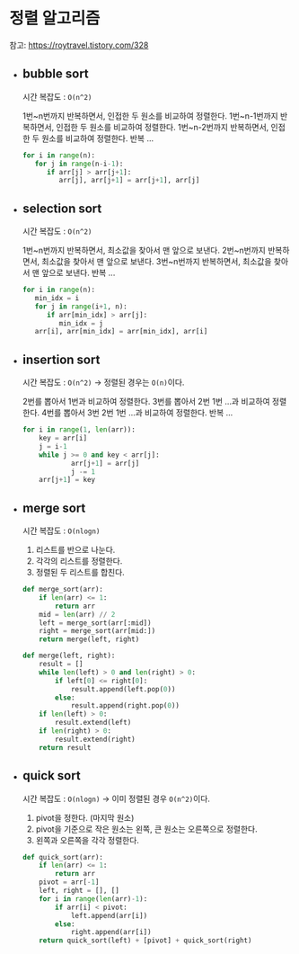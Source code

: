 # 정렬 알고리즘

참고: https://roytravel.tistory.com/328

- ## bubble sort

  시간 복잡도 : `O(n^2)`

  1번~n번까지 반복하면서, 인접한 두 원소를 비교하여 정렬한다.
  1번~n-1번까지 반복하면서, 인접한 두 원소를 비교하여 정렬한다.
  1번~n-2번까지 반복하면서, 인접한 두 원소를 비교하여 정렬한다.
  반복 ...

  ```py
  for i in range(n):
     for j in range(n-i-1):
        if arr[j] > arr[j+1]:
           arr[j], arr[j+1] = arr[j+1], arr[j]
  ```

- ## selection sort

  시간 복잡도 : `O(n^2)`

  1번~n번까지 반복하면서, 최소값을 찾아서 맨 앞으로 보낸다.
  2번~n번까지 반복하면서, 최소값을 찾아서 맨 앞으로 보낸다.
  3번~n번까지 반복하면서, 최소값을 찾아서 맨 앞으로 보낸다.
  반복 ...

  ```py
  for i in range(n):
     min_idx = i
     for j in range(i+1, n):
        if arr[min_idx] > arr[j]:
           min_idx = j
     arr[i], arr[min_idx] = arr[min_idx], arr[i]
  ```

- ## insertion sort

  시간 복잡도 : `O(n^2)` -> 정렬된 경우는 `O(n)`이다.

  2번를 뽑아서 1번과 비교하여 정렬한다.
  3번를 뽑아서 2번 1번 ...과 비교하여 정렬한다.
  4번를 뽑아서 3번 2번 1번 ...과 비교하여 정렬한다.
  반복 ...

  ```py
  for i in range(1, len(arr)):
      key = arr[i]
      j = i-1
      while j >= 0 and key < arr[j]:
              arr[j+1] = arr[j]
              j -= 1
      arr[j+1] = key
  ```

- ## merge sort

  시간 복잡도 : `O(nlogn)`

  1. 리스트를 반으로 나눈다.
  2. 각각의 리스트를 정렬한다.
  3. 정렬된 두 리스트를 합친다.

  ```py
  def merge_sort(arr):
      if len(arr) <= 1:
          return arr
      mid = len(arr) // 2
      left = merge_sort(arr[:mid])
      right = merge_sort(arr[mid:])
      return merge(left, right)

  def merge(left, right):
      result = []
      while len(left) > 0 and len(right) > 0:
          if left[0] <= right[0]:
              result.append(left.pop(0))
          else:
              result.append(right.pop(0))
      if len(left) > 0:
          result.extend(left)
      if len(right) > 0:
          result.extend(right)
      return result
  ```

- ## quick sort

  시간 복잡도 : `O(nlogn)` -> 이미 정렬된 경우 `O(n^2)`이다.

  1. pivot을 정한다. (마지막 원소)
  2. pivot을 기준으로 작은 원소는 왼쪽, 큰 원소는 오른쪽으로 정렬한다.
  3. 왼쪽과 오른쪽을 각각 정렬한다.

  ```py
  def quick_sort(arr):
      if len(arr) <= 1:
          return arr
      pivot = arr[-1]
      left, right = [], []
      for i in range(len(arr)-1):
          if arr[i] < pivot:
              left.append(arr[i])
          else:
              right.append(arr[i])
      return quick_sort(left) + [pivot] + quick_sort(right)
  ```
